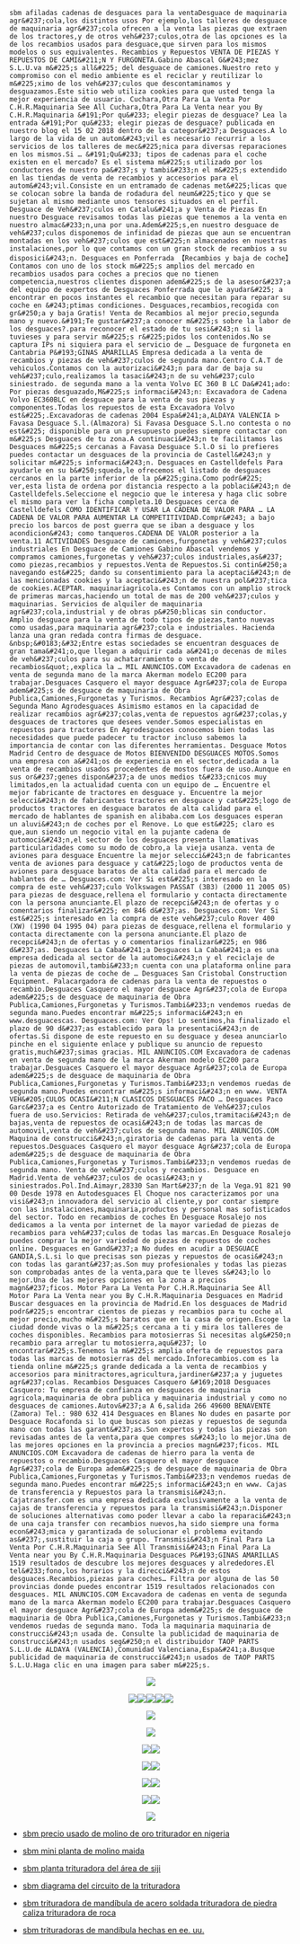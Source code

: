 
```
sbm afiladas cadenas de desguaces para la ventaDesguace de maquinaria agr&#237;cola,los distintos usos Por ejemplo,los talleres de desguace de maquinaria agr&#237;cola ofrecen a la venta las piezas que extraen de los tractores,y de otros veh&#237;culos,otra de las opciones es la de los recambios usados para desguace,que sirven para los mismos modelos o sus equivalentes. Recambios y Repuestos VENTA DE PIEZAS Y REPUESTOS DE CAMI&#211;N Y FURGONETA.Gabino Abascal G&#243;mez S.L.U.va m&#225;s all&#225; del desguace de camiones.Nuestro reto y compromiso con el medio ambiente es el reciclar y reutilizar lo m&#225;ximo de los veh&#237;culos que descontaminamos y desguazamos.Este sitio web utiliza cookies para que usted tenga la mejor experiencia de usuario. Cuchara,Otra Para La Venta Por C.H.R.Maquinaria See All Cuchara,Otra Para La Venta near you By C.H.R.Maquinaria &#191;Por qu&#233; elegir piezas de desguace? Lea la entrada &#191;Por qu&#233; elegir piezas de desguace? publicada en nuestro blog el 15 02 2018 dentro de la categor&#237;a Desguaces.A lo largo de la vida de un autom&#243;vil es necesario recurrir a los servicios de los talleres de mec&#225;nica para diversas reparaciones en los mismos.Si … &#191;Qu&#233; tipos de cadenas para el coche existen en el mercado? Es el sistema m&#225;s utilizado por los conductores de nuestro pa&#237;s y tambi&#233;n el m&#225;s extendido en las tiendas de venta de recambios y accesorios para el autom&#243;vil.Consiste en un entramado de cadenas met&#225;licas que se colocan sobre la banda de rodadura del neum&#225;tico y que se sujetan al mismo mediante unos tensores situados en el perfil. Desguace de Veh&#237;culos en Catalu&#241;a y Venta de Piezas En nuestro Desguace revisamos todas las piezas que tenemos a la venta en nuestro almac&#233;n,una por una.Adem&#225;s,en nuestro desguace de veh&#237;culos disponemos de infinidad de piezas que aun se encuentran montadas en los veh&#237;culos que est&#225;n almacenados en nuestras instalaciones,por lo que contamos con un gran stock de recambios a su disposici&#243;n. Desguaces en Ponferrada 【Recambios y baja de coche】 Contamos con uno de los stock m&#225;s amplios del mercado en recambios usados para coches a precios que no tienen competencia,nuestros clientes disponen adem&#225;s de la asesor&#237;a del equipo de expertos de Desguaces Ponferrada que le ayudar&#225; a encontrar en pocos instantes el recambio que necesitan para reparar su coche en &#243;ptimas condiciones. Desguaces,recambios,recogida con gr&#250;a y baja Gratis! Venta de Recambios al mejor precio,segunda mano y nuevo.&#191;Te gustar&#237;a conocer m&#225;s sobre la labor de los desguaces?.para reconocer el estado de tu sesi&#243;n si la tuvieses y para servir m&#225;s r&#225;pidos los contenidos.No se captura IPs ni siquiera para el servicio de … Desguace de furgoneta en Cantabria P&#193;GINAS AMARILLAS Empresa dedicada a la venta de recambios y piezas de veh&#237;culos de segunda mano.Centro C.A.T de vehiculos.Contamos con la autorizaci&#243;n para dar de baja su veh&#237;culo,realizamos la tasaci&#243;n de su veh&#237;culo siniestrado. de segunda mano a la venta Volvo EC 360 B LC Da&#241;ado: Por piezas desguazado,M&#225;s informaci&#243;n: Excavadora de Cadena Volvo EC360BLC en desguace para la venta de sus piezas y componentes.Todas los repuestos de esta Excavadora Volvo est&#225;.Excavadoras de cadenas 2004 Espa&#241;a,ALDAYA VALENCIA ᐅ Favasa Desguace S.l.(Almazora) Si Favasa Desguace S.l.no contesta o no est&#225; disponible para un presupuesto puedes siempre contactar con m&#225;s Desguaces de tu zona.A continuaci&#243;n te facilitamos las Desguaces m&#225;s cercanas a Favasa Desguace S.l.O si lo prefieres puedes contactar un desguaces de la provincia de Castell&#243;n y solicitar m&#225;s informaci&#243;n. Desguaces en Castelldefels Para ayudarle en su b&#250;squeda,le ofrecemos el listado de desguaces cercanos en la parte inferior de la p&#225;gina.Como podr&#225; ver,esta lista de ordena por distancia respecto a la poblaci&#243;n de Castelldefels.Seleccione el negocio que le interesa y haga clic sobre el mismo para ver la ficha completa.10 Desguaces cerca de Castelldefels COMO IDENTIFICAR Y USAR LA CADENA DE VALOR PARA … LA CADENA DE VALOR PARA AUMENTAR LA COMPETITIVIDAD.Compr&#243; a bajo precio los barcos de post guerra que se iban a desguace y los acondicion&#243; como tanqueros.CADENA DE VALOR posterior a la venta.11 ACTIVIDADES Desguace de camiones,furgonetas y veh&#237;culos industriales En Desguace de Camiones Gabino Abascal vendemos y compramos camiones,furgonetas y veh&#237;culos industriales,as&#237; como piezas,recambios y repuestos.Venta de Repuestos.Si contin&#250;a navegando est&#225; dando su consentimiento para la aceptaci&#243;n de las mencionadas cookies y la aceptaci&#243;n de nuestra pol&#237;tica de cookies.ACEPTAR. maquinariagricola.es Contamos con un amplio strock de primeras marcas,haciendo un total de mas de 200 veh&#237;culos y maquinarias. Servicios de alquiler de maquinaria agr&#237;cola,industrial y de obras p&#250;blicas sin conductor. Amplio desguace para la venta de todo tipos de piezas,tanto nuevas como usadas,para maquinaria agr&#237;cola e industriales. Hacienda lanza una gran redada contra firmas de desguace. &nbsp;&#0183;&#32;Entre estas sociedades se encuentran desguaces de gran tama&#241;o,que llegan a adquirir cada a&#241;o decenas de miles de veh&#237;culos para su achatarramiento o venta de recambios&quot;,explica la … MIL ANUNCIOS.COM Excavadora de cadenas en venta de segunda mano de la marca Akerman modelo EC200 para trabajar.Desguaces Casquero el mayor desguace Agr&#237;cola de Europa adem&#225;s de desguace de maquinaria de Obra Publica,Camiones,Furgonetas y Turismos. Recambios Agr&#237;colas de Segunda Mano Agrodesguaces Asimismo estamos en la capacidad de realizar recambios agr&#237;colas,venta de repuestos agr&#237;colas,y desguaces de tractores que desees vender.Somos especialistas en repuestos para tractores En Agrodesguaces conocemos bien todas las necesidades que puede padecer tu tractor incluso sabemos la importancia de contar con las diferentes herramientas. Desguace Motos Madrid Centro de desguace de Motos BIENVENIDO DESGUACES MOTOS.Somos una empresa con a&#241;os de experiencia en el sector,dedicada a la venta de recambios usados procedentes de mostos fuera de uso.Aunque en sus or&#237;genes dispon&#237;a de unos medios t&#233;cnicos muy limitados,en la actualidad cuenta con un equipo de … Encuentre el mejor fabricante de tractores en desguace y. Encuentre la mejor selecci&#243;n de fabricantes tractores en desguace y cat&#225;logo de productos tractores en desguace baratos de alta calidad para el mercado de hablantes de spanish en alibaba.com Los desguaces esperan un aluvi&#243;n de coches por el Renove. Lo que est&#225; claro es que,aun siendo un negocio vital en la pujante cadena de automoci&#243;n,el sector de los desguaces presenta llamativas particularidades como su modo de cobro,a la vieja usanza. venta de aviones para desguace Encuentre la mejor selecci&#243;n de fabricantes venta de aviones para desguace y cat&#225;logo de productos venta de aviones para desguace baratos de alta calidad para el mercado de hablantes de … Desguaces.com: Ver Si est&#225;s interesado en la compra de este veh&#237;culo Volkswagen PASSAT (3B3) (2000 11 2005 05) para piezas de desguace,rellena el formulario y contacta directamente con la persona anunciante.El plazo de recepci&#243;n de ofertas y o comentarios finalizar&#225; en 846 d&#237;as. Desguaces.com: Ver Si est&#225;s interesado en la compra de este veh&#237;culo Rover 400 (XW) (1990 04 1995 04) para piezas de desguace,rellena el formulario y contacta directamente con la persona anunciante.El plazo de recepci&#243;n de ofertas y o comentarios finalizar&#225; en 986 d&#237;as. Desguaces La Caba&#241;a Desguaces La Caba&#241;a es una empresa dedicada al sector de la automoci&#243;n y el reciclaje de piezas de automovil,tambi&#233;n cuenta con una plataforma online para la venta de piezas de coche de … Desguaces San Cristobal Construction Equipment. Palacargadora de cadenas para la venta de repuestos o recambio.Desguaces Casquero el mayor desguace Agr&#237;cola de Europa adem&#225;s de desguace de maquinaria de Obra Publica,Camiones,Furgonetas y Turismos.Tambi&#233;n vendemos ruedas de segunda mano.Puedes encontrar m&#225;s informaci&#243;n en www.desguacescas. Desguaces.com: Ver Ops! Lo sentimos,ha finalizado el plazo de 90 d&#237;as establecido para la presentaci&#243;n de ofertas.Si dispone de este repuesto en su desguace y desea anunciarlo pinche en el siguiente enlace y publique su anuncio de repuesto gratis,much&#237;simas gracias. MIL ANUNCIOS.COM Excavadora de cadenas en venta de segunda mano de la marca Akerman modelo EC200 para trabajar.Desguaces Casquero el mayor desguace Agr&#237;cola de Europa adem&#225;s de desguace de maquinaria de Obra Publica,Camiones,Furgonetas y Turismos.Tambi&#233;n vendemos ruedas de segunda mano.Puedes encontrar m&#225;s informaci&#243;n en www. VENTA VEH&#205;CULOS OCASI&#211;N CLASICOS DESGUACES PACO … Desguaces Paco Garc&#237;a es Centro Autorizado de Tratamiento de Veh&#237;culos fuera de uso.Servicios: Retirada de veh&#237;culos,tramitaci&#243;n de bajas,venta de repuestos de ocasi&#243;n de todas las marcas de automovil,venta de veh&#237;culos de segunda mano. MIL ANUNCIOS.COM Maquina de construcci&#243;n,giratoria de cadenas para la venta de repuestos.Desguaces Casquero el mayor desguace Agr&#237;cola de Europa adem&#225;s de desguace de maquinaria de Obra Publica,Camiones,Furgonetas y Turismos.Tambi&#233;n vendemos ruedas de segunda mano. Venta de veh&#237;culos y recambios. Desguace en Madrid.Venta de veh&#237;culos de ocasi&#243;n y siniestrados.Pol.Ind.Aimayr,28330 San Mart&#237;n de la Vega.91 821 90 00 Desde 1978 en Autodesguaces El Choque nos caracterizamos por una visi&#243;n innovadora del servicio al cliente,y por contar siempre con las instalaciones,maquinaria,productos y personal mas sofisticados del sector. Todo en recambios de coches En Desguace Rosalejo nos dedicamos a la venta por internet de la mayor variedad de piezas de recambios para veh&#237;culos de todas las marcas.En Desguace Rosalejo puedes comprar la mejor variedad de piezas de repuestos de coches online. Desguaces en Gand&#237;a No dudes en acudir a DESGUACE GANDIA,S.L.si lo que precisas son piezas y repuestos de ocasi&#243;n con todas las garant&#237;as.Son muy profesionales y todas las piezas son comprobadas antes de la venta,para que te lleves s&#243;lo lo mejor.Una de las mejores opciones en la zona a precios magn&#237;ficos. Motor Para La Venta Por C.H.R.Maquinaria See All Motor Para La Venta near you By C.H.R.Maquinaria Desguaces en Madrid Buscar desguaces en la provincia de Madrid.En los desguaces de Madrid podr&#225;s encontrar cientos de piezas y recambios para tu coche al mejor precio,mucho m&#225;s baratos que en la casa de origen.Escoge la ciudad donde vivas o la m&#225;s cercana a ti y mira los talleres de coches disponibles. Recambios para motosierras Si necesitas alg&#250;n recambio para arreglar tu motosierra,aqu&#237; lo encontrar&#225;s.Tenemos la m&#225;s amplia oferta de repuestos para todas las marcas de motosierras del mercado.Inforecambios.com es la tienda online m&#225;s grande dedicada a la venta de recambios y accesorios para minitractores,agricultura,jardiner&#237;a y juguetes agr&#237;colas. Recambios Desguaces Casquero &#169;2018 Desguaces Casquero: Tu empresa de confianza en desguaces de maquinaria agricola,maquinaria de obra publica y maquinaria industrial y como no desguaces de camiones.Autov&#237;a A 6,salida 266 49600 BENAVENTE (Zamora) Tel.: 980 632 414 Desguaces en Blanes No dudes en pasarte por Desguace Rocafonda si lo que buscas son piezas y repuestos de segunda mano con todas las garant&#237;as.Son expertos y todas las piezas son revisadas antes de la venta,para que compres s&#243;lo lo mejor.Una de las mejores opciones en la provincia a precios magn&#237;ficos. MIL ANUNCIOS.COM Excavadora de cadenas de hierro para la venta de repuestos o recambio.Desguaces Casquero el mayor desguace Agr&#237;cola de Europa adem&#225;s de desguace de maquinaria de Obra Publica,Camiones,Furgonetas y Turismos.Tambi&#233;n vendemos ruedas de segunda mano.Puedes encontrar m&#225;s informaci&#243;n en www. Cajas de transferencia y Repuestos para la transmisi&#243;n. Cajatransfer.com es una empresa dedicada exclusivamente a la venta de cajas de transferencia y repuestos para la transmisi&#243;n.Disponer de soluciones alternativas como poder llevar a cabo la reparaci&#243;n de una caja transfer con recambios nuevos,ha sido siempre una forma econ&#243;mica y garantizada de solucionar el problema evitando as&#237;,sustituir la caja o grupo. Transmisi&#243;n Final Para La Venta Por C.H.R.Maquinaria See All Transmisi&#243;n Final Para La Venta near you By C.H.R.Maquinaria Desguaces P&#193;GINAS AMARILLAS 1519 resultados de descubre los mejores desguaces y alrededores.El tel&#233;fono,los horarios y la direcci&#243;n de estos desguaces.Recambios,piezas para coches… Filtra por alguna de las 50 provincias donde puedes encontrar 1519 resultados relacionados con desguaces. MIL ANUNCIOS.COM Excavadora de cadenas en venta de segunda mano de la marca Akerman modelo EC200 para trabajar.Desguaces Casquero el mayor desguace Agr&#237;cola de Europa adem&#225;s de desguace de maquinaria de Obra Publica,Camiones,Furgonetas y Turismos.Tambi&#233;n vendemos ruedas de segunda mano. Toda la maquinaria maquinaria de construcci&#243;n usada de. Consulte la publicidad de maquinaria de construcci&#243;n usados seg&#250;n el distribuidor TAOP PARTS S.L.U.de ALDAYA (VALENCIA),Comunidad Valenciana,Espa&#241;a.Busque publicidad de maquinaria de construcci&#243;n usados de TAOP PARTS S.L.U.Haga clic en una imagen para saber m&#225;s. 
```

<div align="center">

<a href="https://es-crusher.shibang-china.com/github&k=sbm+afiladas+cadenas+de+desguaces+para+la+venta"><img src="https://static.shibang-china.com/es/crusher/logo.jpg"></a>

<a href="https://es-crusher.shibang-china.com/github&k=sbm+afiladas+cadenas+de+desguaces+para+la+venta"><img src="https://static.shibang-china.com/es/crusher/index.jpg"></a><a href="https://es-crusher.shibang-china.com/material.htmlgithub&k=sbm+afiladas+cadenas+de+desguaces+para+la+venta"><img src="https://static.shibang-china.com/es/crusher/material.jpg"></a><a href="https://es-crusher.shibang-china.com/application.htmlgithub&k=sbm+afiladas+cadenas+de+desguaces+para+la+venta"><img src="https://static.shibang-china.com/es/crusher/application.jpg"></a><a href="https://es-crusher.shibang-china.com/aboutus.htmlgithub&k=sbm+afiladas+cadenas+de+desguaces+para+la+venta"><img src="https://static.shibang-china.com/es/crusher/aboutus.jpg"></a><a href="https://es-crusher.shibang-china.com/contact.htmlgithub&k=sbm+afiladas+cadenas+de+desguaces+para+la+venta"><img src="https://static.shibang-china.com/es/crusher/contact.jpg"></a>

<a href="https://es-crusher.shibang-china.com/github&k=sbm+afiladas+cadenas+de+desguaces+para+la+venta"><img src="https://static.shibang-china.com/es/crusher/banner.jpg"></a>

<a href="https://swt.shibang-china.com/github&k=sbm+afiladas+cadenas+de+desguaces+para+la+venta"><img src="https://static.shibang-china.com/es/crusher/text.jpg"></a>

<a href="https://swt.shibang-china.com/github&k=sbm+afiladas+cadenas+de+desguaces+para+la+venta"><img src="https://static.shibang-china.com/es/crusher/chat.jpg"></a><a href="https://es-crusher.shibang-china.com/contact.htmlgithub&k=sbm+afiladas+cadenas+de+desguaces+para+la+venta"><img src="https://static.shibang-china.com/es/crusher/message.jpg"></a>

<a href="https://es-crusher.shibang-china.com/products/pe.htmlgithub&k=sbm+afiladas+cadenas+de+desguaces+para+la+venta"><img src="https://static.shibang-china.com/es/crusher/pe.jpg"></a><a href="https://es-crusher.shibang-china.com/products/pf.htmlgithub&k=sbm+afiladas+cadenas+de+desguaces+para+la+venta"><img src="https://static.shibang-china.com/es/crusher/pf.jpg"></a>

<a href="https://es-crusher.shibang-china.com/products/hpt.htmlgithub&k=sbm+afiladas+cadenas+de+desguaces+para+la+venta"><img src="https://static.shibang-china.com/es/crusher/hpt.jpg"></a><a href="https://es-crusher.shibang-china.com/products/vsi.htmlgithub&k=sbm+afiladas+cadenas+de+desguaces+para+la+venta"><img src="https://static.shibang-china.com/es/crusher/vsi.jpg"></a>

<a href="https://es-crusher.shibang-china.com/products/klv.htmlgithub&k=sbm+afiladas+cadenas+de+desguaces+para+la+venta"><img src="https://static.shibang-china.com/es/crusher/klv.jpg"></a><a href="https://es-crusher.shibang-china.com/products/portable.htmlgithub&k=sbm+afiladas+cadenas+de+desguaces+para+la+venta"><img src="https://static.shibang-china.com/es/crusher/portable.jpg"></a>

<a href="https://swt.shibang-china.com/github&k=sbm+afiladas+cadenas+de+desguaces+para+la+venta"><img src="https://static.shibang-china.com/es/crusher/case.jpg"></a>

</div>


* [sbm precio usado de molino de oro triturador en nigeria](sbm%20precio%20usado%20de%20molino%20de%20oro%20triturador%20en%20nigeria.md)

* [sbm mini planta de molino maida](sbm%20mini%20planta%20de%20molino%20maida.md)

* [sbm planta trituradora del área de siji](sbm%20planta%20trituradora%20del%20%C3%A1rea%20de%20siji.md)

* [sbm diagrama del circuito de la trituradora](sbm%20diagrama%20del%20circuito%20de%20la%20trituradora.md)

* [sbm trituradora de mandíbula de acero soldada trituradora de piedra caliza trituradora de roca](sbm%20trituradora%20de%20mand%C3%ADbula%20de%20acero%20soldada%20trituradora%20de%20piedra%20caliza%20trituradora%20de%20roca.md)

* [sbm trituradoras de mandíbula hechas en ee. uu.](sbm%20trituradoras%20de%20mand%C3%ADbula%20hechas%20en%20ee.%20uu..md)